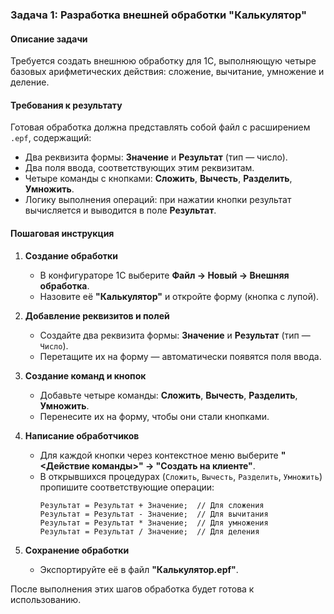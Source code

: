 ### **Задача 1: Разработка внешней обработки "Калькулятор"**  

#### **Описание задачи**  
Требуется создать внешнюю обработку для 1С, выполняющую четыре базовых арифметических действия: сложение, вычитание, умножение и деление.  

#### **Требования к результату**  
Готовая обработка должна представлять собой файл с расширением `.epf`, содержащий:  
- Два реквизита формы: **Значение** и **Результат** (тип — число).  
- Два поля ввода, соответствующих этим реквизитам.  
- Четыре команды с кнопками: **Сложить**, **Вычесть**, **Разделить**, **Умножить**.  
- Логику выполнения операций: при нажатии кнопки результат вычисляется и выводится в поле **Результат**.  

#### **Пошаговая инструкция**  
1. **Создание обработки**  
   - В конфигураторе 1С выберите **Файл → Новый → Внешняя обработка**.  
   - Назовите её **"Калькулятор"** и откройте форму (кнопка с лупой).  

2. **Добавление реквизитов и полей**  
   - Создайте два реквизита формы: **Значение** и **Результат** (тип — `Число`).  
   - Перетащите их на форму — автоматически появятся поля ввода.  

3. **Создание команд и кнопок**  
   - Добавьте четыре команды: **Сложить**, **Вычесть**, **Разделить**, **Умножить**.  
   - Перенесите их на форму, чтобы они стали кнопками.  

4. **Написание обработчиков**  
   - Для каждой кнопки через контекстное меню выберите **"<Действие команды>" → "Создать на клиенте"**.  
   - В открывшихся процедурах (`Сложить`, `Вычесть`, `Разделить`, `Умножить`) пропишите соответствующие операции:  
     ```  
     Результат = Результат + Значение;  // Для сложения  
     Результат = Результат - Значение;  // Для вычитания  
     Результат = Результат * Значение;  // Для умножения  
     Результат = Результат / Значение;  // Для деления  
     ```  

5. **Сохранение обработки**  
   - Экспортируйте её в файл **"Калькулятор.epf"**.  

После выполнения этих шагов обработка будет готова к использованию.